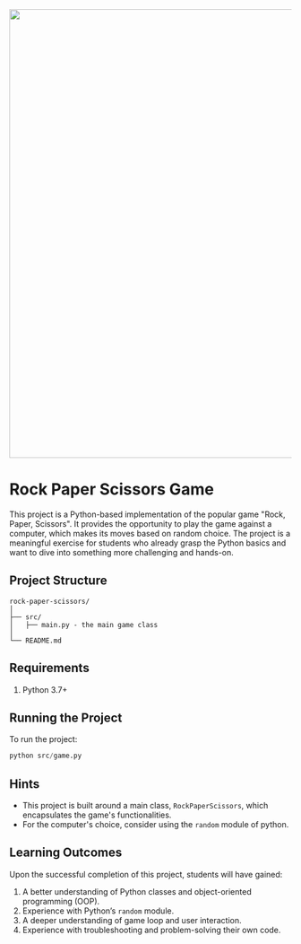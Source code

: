 <img src="./images/banner.png" width="800">

# Rock Paper Scissors Game

This project is a Python-based implementation of the popular game "Rock, Paper, Scissors". It provides the opportunity to play the game against a computer, which makes its moves based on random choice. The project is a meaningful exercise for students who already grasp the Python basics and want to dive into something more challenging and hands-on.

## Project Structure
```
rock-paper-scissors/
│
├── src/
│   ├── main.py - the main game class
│
└── README.md
```

## Requirements
1. Python 3.7+

## Running the Project
To run the project:

```python
python src/game.py
```

## Hints
- This project is built around a main class, `RockPaperScissors`, which encapsulates the game's functionalities.
- For the computer's choice, consider using the `random` module of python.

## Learning Outcomes
Upon the successful completion of this project, students will have gained:
1. A better understanding of Python classes and object-oriented programming (OOP).
2. Experience with Python’s `random` module.
3. A deeper understanding of game loop and user interaction.
4. Experience with troubleshooting and problem-solving their own code.
